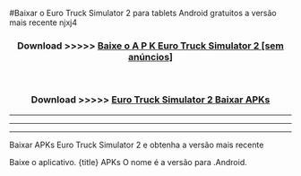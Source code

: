 #Baixar o Euro Truck Simulator 2   para tablets Android gratuitos a versão mais recente njxj4


<div align="center">
<h3>Download >>>>> <a href="https://pt-web.web.app/?pt= Euro Truck Simulator 2 ">Baixe o A P K Euro Truck Simulator 2  [sem anúncios]</a></h3><br>

<h3>Download >>>>> <a href="https://pt-web.web.app/?pt= Euro Truck Simulator 2 ">Euro Truck Simulator 2  Baixar APKs</a></h3>
</div>

----------------------------------------------------------

----------------------------------------------------------

----------------------------------------------------------

Baixar APKs Euro Truck Simulator 2  e obtenha a versão mais recente

Baixe o aplicativo. {title} APKs O nome é a versão para .Android.


